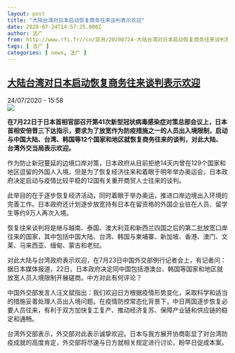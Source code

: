 ```yaml
---
layout: post
title: "大陆台湾对日本启动恢复商务往来谈判表示欢迎"
date: 2020-07-24T14:57:25.000Z
author: 法广
from: http://www.rfi.fr//cn/亚洲/20200724-大陆台湾对日本启动恢复商务往来谈判表示欢迎
tags: [ 法广 ]
categories: [ news, 法广 ]
---
```

<!--1595602645000-->
[大陆台湾对日本启动恢复商务往来谈判表示欢迎](http://www.rfi.fr//cn/%E4%BA%9A%E6%B4%B2/20200724-%E5%A4%A7%E9%99%86%E5%8F%B0%E6%B9%BE%E5%AF%B9%E6%97%A5%E6%9C%AC%E5%90%AF%E5%8A%A8%E6%81%A2%E5%A4%8D%E5%95%86%E5%8A%A1%E5%BE%80%E6%9D%A5%E8%B0%88%E5%88%A4%E8%A1%A8%E7%A4%BA%E6%AC%A2%E8%BF%8E)
------

<div>
<div>24/07/2020 - 15:58</div><img src="https://s.rfi.fr/media/display/046abe64-b568-11ea-9890-005056a964fe/w:310/p:16x9/2020-06-18T000000Z_860997228_RC2NBH9SNE69_RTRMADP_3_HEALTH-CORONAVIRUS-JAPAN-ABE.JPG"><p><strong>在7月22日于日本首相官邸召开第41次新型冠状病毒感染症对策总部会议上，日本首相安倍晋三下达指示，要求为了放宽作为防疫措施之一的人员出入境限制，启动与中国大陆、台湾、韩国等12个国家和地区就恢复商务往来的谈判，对此大陆、台湾外交当局表示欢迎。</strong></p><div class="t-content__body u-clearfix"><div class="m-interstitial"></div><p>作为防止新冠蔓延的边境口岸对策，日本政府从目前拒绝14天内曾在129个国家和地区逗留的外国人入境，但是为了恢复经济往来和着眼于明年举办奥运会，日本政府决定启动与疫情比较平稳的12国有关重开商贸人士往来的谈判。</p><p>此举目的在于逐步恢复经济活动，同时着眼于举办奥运，推进口岸边境出入环境的完善工作。日本政府还计划逐步放宽持有日本在留资格的外国企业驻在人员、留学生等约9万人再次入境。</p><p>恢复往来谈判将是继与越南、泰国、澳大利亚和新西兰四国之后的第二批放宽口岸往来的国家，其中包括中国大陆、台湾、韩国与柬埔寨、新加坡、香港、澳门、文莱、马来西亚、缅甸、蒙古和老挝。</p><p>对此大陆与台湾政府表示欢迎，在7月23日中国外交部例行记者会上，有记者问：据日本媒体报道，22日，日本政府决定同中国包括港澳台、韩国等国家和地区就放宽人员入境限制开展磋商。中方对此有何评论？</p><p>中国外交部发言人汪文斌指出：我们欢迎日方根据疫情形势变化，采取科学和适当的措施妥善处理人员出入境问题。在疫情防控常态化背景下，中日两国逐步恢复必要人员往来，有利于双方加快复工复产、推动经济复苏、保障产业链和供应链的稳定和通畅。</p><p>台湾外交部表示，外交部对此表示诚挚欢迎。日本与我方展开协商彰显了对台湾防疫成就的高度肯定，外交部将尽速与日方就相关规定进行讨论，盼早日促成本案。</p><div class="o-self-promo o-self-promo--nl o-self-promo--hidden" data-selfpromo-newsletter></div><div class="o-self-promo o-self-promo--app o-self-promo--hidden" data-selfpromo-app></div></div>
</div>
